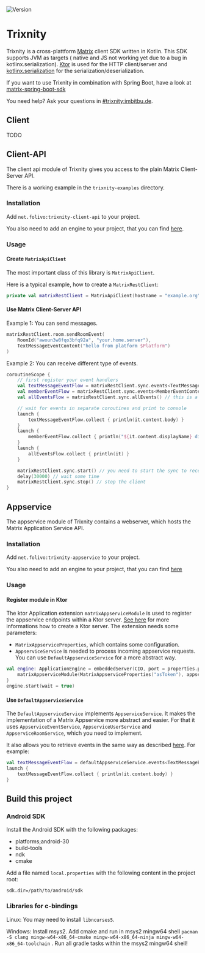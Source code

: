 ![Version](https://maven-badges.herokuapp.com/maven-central/net.folivo/trixnity-core/badge.svg)

# Trixnity

Trixnity is a cross-plattform [Matrix](matrix.org) client SDK written in Kotlin. This SDK supports JVM as targets (
native and JS not working yet due to a bug in kotlinx.serialization). [Ktor](https://github.com/ktorio/ktor) is used for
the HTTP client/server and
[kotlinx.serialization](https://github.com/Kotlin/kotlinx.serialization) for the serialization/deserialization.

If you want to use Trixnity in combination with Spring Boot, have a look
at [matrix-spring-boot-sdk](https://github.com/benkuly/matrix-spring-boot-sdk)

You need help? Ask your questions in [#trixnity:imbitbu.de](https://matrix.to/#/#trixnity:imbitbu.de).

## Client

TODO

## Client-API

The client api module of Trixnity gives you access to the plain Matrix Client-Server API.

There is a working example in the `trixnity-examples` directory.

### Installation

Add `net.folivo:trixnity-client-api` to your project.

You also need to add an engine to your project, that you can find [here](https://ktor.io/docs/http-client-engines.html).

### Usage

#### Create `MatrixApiClient`

The most important class of this library is `MatrixApiClient`.

Here is a typical example, how to create a `MatrixRestClient`:

```kotlin
private val matrixRestClient = MatrixApiClient(hostname = "example.org").apply { accessToken = "your_token" }
```

#### Use Matrix Client-Server API

Example 1: You can send messages.

```kotlin
matrixRestClient.room.sendRoomEvent(
    RoomId("awoun3w8fqo3bfq92a", "your.home.server"),
    TextMessageEventContent("hello from platform $Platform")
)
```

Example 2: You can receive different type of events.

```kotlin
coroutineScope {
    // first register your event handlers
    val textMessageEventFlow = matrixRestClient.sync.events<TextMessageEventContent>()
    val memberEventFlow = matrixRestClient.sync.events<MemberEventContent>()
    val allEventsFlow = matrixRestClient.sync.allEvents() // this is a shortcut for .events<EventContent>()

    // wait for events in separate coroutines and print to console
    launch {
        textMessageEventFlow.collect { println(it.content.body) }
    }
    launch {
        memberEventFlow.collect { println("${it.content.displayName} did ${it.content.membership}") }
    }
    launch {
        allEventsFlow.collect { println(it) }
    }

    matrixRestClient.sync.start() // you need to start the sync to receive messages
    delay(30000) // wait some time
    matrixRestClient.sync.stop() // stop the client
}
```

## Appservice

The appservice module of Trixnity contains a webserver, which hosts the Matrix Application Service API.

### Installation

Add `net.folivo:trixnity-appservice` to your project.

You also need to add an engine to your project, that you can find [here](https://ktor.io/docs/engines.html)

### Usage

#### Register module in Ktor

The ktor Application extension `matrixAppserviceModule` is used to register the appservice endpoints within a Ktor
server. [See here](https://ktor.io/docs/create-server.html) for more informations how to create a Ktor server. The
extension needs some parameters:

- `MatrixAppserviceProperties`, which contains some configuration.
- `AppserviceService` is needed to process incoming appservice requests. You can use `DefaultAppserviceService` for a
  more abstract way.

```kotlin
val engine: ApplicationEngine = embeddedServer(CIO, port = properties.port) {
    matrixAppserviceModule(MatrixAppserviceProperties("asToken"), appserviceService)
}
engine.start(wait = true)
```

#### Use `DefaultAppserviceService`

The `DefaultAppserviceService` implements `AppserviceService`. It makes the implementation of a Matrix Appservice more
abstract and easier. For that it uses `AppserviceEventService`, `AppserviceUserService` and `AppserviceRoomService`,
which you need to implement.

It also allows you to retrieve events in the same way as described [here](#use-matrix-client-server-api). For example:

```kotlin
val textMessageEventFlow = defaultAppserviceService.events<TextMessageEventContent>()
launch {
    textMessageEventFlow.collect { println(it.content.body) }
}
```

## Build this project

### Android SDK

Install the Android SDK with the following packages:

- platforms;android-30
- build-tools
- ndk
- cmake

Add a file named `local.properties` with the following content in the project root:

```properties
sdk.dir=/path/to/android/sdk
```

### Libraries for c-bindings

Linux: You may need to install `libncurses5`.

Windows: Install msys2. Add cmake and run in msys2 mingw64
shell `pacman -S clang mingw-w64-x86_64-cmake mingw-w64-x86_64-ninja mingw-w64-x86_64-toolchain`
. Run all gradle tasks within the msys2 mingw64 shell!